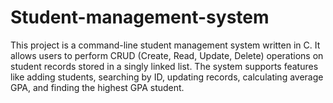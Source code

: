 # Student-management-system
This project is a command-line student management system written in C. It allows users to perform CRUD (Create, Read, Update, Delete) operations on student records stored in a singly linked list. The system supports features like adding students, searching by ID, updating records, calculating average GPA, and finding the highest GPA student.
